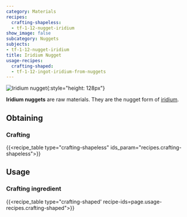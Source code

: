 ```yaml
---
category: Materials
recipes:
  crafting-shapeless:
  - tf-1-12-nugget-iridium
show_image: false
subcategory: Nuggets
subjects:
- tf-1-12-nugget-iridium
title: Iridium Nugget
usage-recipes:
  crafting-shaped:
  - tf-1-12-ingot-iridium-from-nuggets
---
```


![Iridium nugget](/images/docs/1.12/thermal-foundation/nugget-iridium.png){:style="height: 128px"}


**Iridium nuggets** are raw materials. They are the nugget form of
[iridium](../iridium-ingot/).


Obtaining
---------

### Crafting
{{<recipe_table type="crafting-shapeless" ids_param="recipes.crafting-shapeless">}}


Usage
-----

### Crafting ingredient
{{<recipe_table type="crafting-shaped' recipe-ids=page.usage-recipes.crafting-shaped">}}
